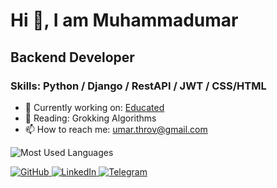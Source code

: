 # Hi 👋, I am Muhammadumar

## Backend Developer 

### Skills: Python / Django / RestAPI / JWT / CSS/HTML

- 🔧 Currently working on: [Educated](https://educateduz.com/)
- 📖 Reading: Grokking Algorithms
- 📫 How to reach me: [umar.throv@gmail.com](mailto:umar.throv@gmail.com)


![Most Used Languages](https://github-readme-stats.vercel.app/api/top-langs/?username=toiroff&layout=compact)


<div>
  <a href="https://github.com/toiroff" target="_blank">
    <img src="https://img.shields.io/badge/GitHub-181717?style=for-the-badge&logo=github&logoColor=white" alt="GitHub" />
  </a>
  <a href="https://linkedin.com/in/umartoirov" target="_blank">
    <img src="https://img.shields.io/badge/LinkedIn-0A66C2?style=for-the-badge&logo=linkedin&logoColor=white" alt="LinkedIn" />
  </a>
  <a href="https://t.me/umartoirov" target="_blank">
    <img src="https://img.shields.io/badge/Telegram-2CA5E0?style=for-the-badge&logo=telegram&logoColor=white" alt="Telegram" />
  </a>
</div>

